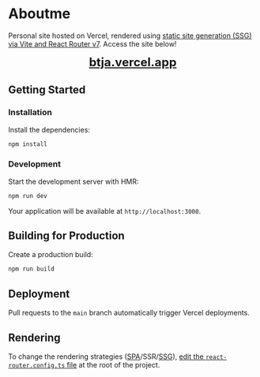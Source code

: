 # Aboutme
Personal site hosted on Vercel, rendered using [static site generation (SSG) via Vite and React Router v7](https://github.com/remix-run/react-router-templates/tree/main/vercel). Access the site below!

<div align = center>
<a target="_blank" 
   href="https://btja.vercel.app" 
   style="font-weight: bold; font-size: 1.5rem; padding: 0.5rem; border: 1px solid white"
>
   btja.vercel.app
</a>
</div>


## Getting Started

### Installation
Install the dependencies:

```bash
npm install
```

### Development
Start the development server with HMR:

```bash
npm run dev
```

Your application will be available at `http://localhost:3000`.

## Building for Production
Create a production build:

```bash
npm run build
```

## Deployment
Pull requests to the `main` branch automatically trigger Vercel deployments.

## Rendering
To change the rendering strategies ([SPA](https://reactrouter.com/how-to/spa)/SSR/[SSG](https://reactrouter.com/how-to/pre-rendering)), [edit the `react-router.config.ts` file](https://reactrouter.com/start/framework/rendering) at the root of the project.